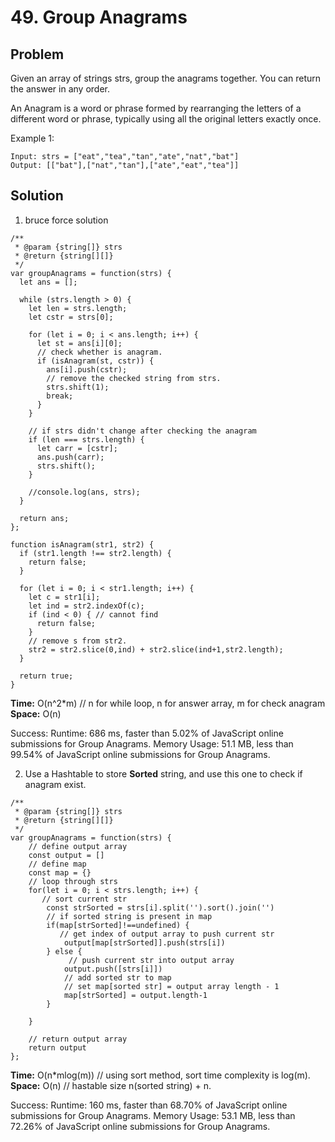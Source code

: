 # 49. Group Anagrams

## Problem
Given an array of strings strs, group the anagrams together. You can return the answer in any order.

An Anagram is a word or phrase formed by rearranging the letters of a different word or phrase, typically using all the original letters exactly once.

Example 1:

```dash
Input: strs = ["eat","tea","tan","ate","nat","bat"]
Output: [["bat"],["nat","tan"],["ate","eat","tea"]]
```

## Solution
1. bruce force solution

```dash
/**
 * @param {string[]} strs
 * @return {string[][]}
 */
var groupAnagrams = function(strs) {
  let ans = [];

  while (strs.length > 0) {
    let len = strs.length;
    let cstr = strs[0];
    
    for (let i = 0; i < ans.length; i++) {
      let st = ans[i][0];
      // check whether is anagram. 
      if (isAnagram(st, cstr)) {
        ans[i].push(cstr);
        // remove the checked string from strs. 
        strs.shift(1);
        break;
      }
    }
    
    // if strs didn't change after checking the anagram
    if (len === strs.length) {
      let carr = [cstr];
      ans.push(carr);   
      strs.shift();
    } 
    
    //console.log(ans, strs);
  }
  
  return ans;    
};

function isAnagram(str1, str2) {
  if (str1.length !== str2.length) {
    return false;
  }
  
  for (let i = 0; i < str1.length; i++) {
    let c = str1[i];
    let ind = str2.indexOf(c);
    if (ind < 0) { // cannot find
      return false;
    }
    // remove s from str2.
    str2 = str2.slice(0,ind) + str2.slice(ind+1,str2.length);
  }
  
  return true;
}
```

**Time:** O(n^2*m) // n for while loop, n for answer array, m for check anagram
**Space:** O(n)  

Success:
Runtime: 686 ms, faster than 5.02% of JavaScript online submissions for Group Anagrams.
Memory Usage: 51.1 MB, less than 99.54% of JavaScript online submissions for Group Anagrams.

2. Use a Hashtable to store **Sorted** string, and use this one to check if anagram exist.

```dash
/**
 * @param {string[]} strs
 * @return {string[][]}
 */
var groupAnagrams = function(strs) {
    // define output array
    const output = []
    // define map
    const map = {}
    // loop through strs
    for(let i = 0; i < strs.length; i++) {
       // sort current str
        const strSorted = strs[i].split('').sort().join('')
        // if sorted string is present in map
        if(map[strSorted]!==undefined) {
           // get index of output array to push current str
            output[map[strSorted]].push(strs[i])
        } else {
             // push current str into output array
            output.push([strs[i]])
            // add sorted str to map
            // set map[sorted str] = output array length - 1 
            map[strSorted] = output.length-1
        }

    }

    // return output array
    return output   
};
```

**Time:** O(n*mlog(m)) // using sort method, sort time complexity is log(m). 
**Space:** O(n) // hastable size n(sorted string) + n. 

Success: 
Runtime: 160 ms, faster than 68.70% of JavaScript online submissions for Group Anagrams.
Memory Usage: 53.1 MB, less than 72.26% of JavaScript online submissions for Group Anagrams.

